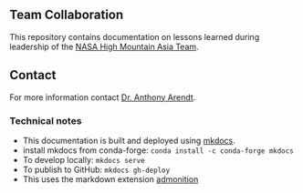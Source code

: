 ## Team Collaboration

This repository contains documentation on lessons learned during leadership of the [NASA High Mountain Asia Team](http://himat.org).

## Contact

For more information contact [Dr. Anthony Arendt](mailto:arendta@uw.edu).

### Technical notes

* This documentation is built and deployed using [mkdocs](https://www.mkdocs.org/).
* install mkdocs from conda-forge: ```conda install -c conda-forge mkdocs```
* To develop locally: ```mkdocs serve```
* To publish to GitHub: ```mkdocs gh-deploy```
* This uses the markdown extension [admonition](https://squidfunk.github.io/mkdocs-material/extensions/admonition/)


